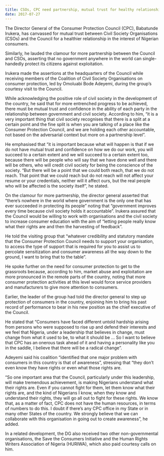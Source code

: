 ```yaml
---
title: CSOs, CPC need partnership, mutual trust for healthy relationship, enhanced consumers welfare - Babatunde Irukera, DG, CPC
date: 2017-07-27
---
```

The Director General of the Consumer Protection Council (CPC), Babatunde Irukera, has canvassed for mutual trust between Civil Society Organisations (CSOs) and the Council for a healthier relationship in the interest of Nigerian consumers.

Similarly, he lauded the clamour for more partnership between the Council and CSOs, asserting that no government anywhere in the world can single-handedly protect its citizens against exploitation.

Irukera made the assertions at the headquarters of the Council while receiving members of the Coalition of Civil Society Organisations on consumer protection, led by Omoluabi Bode Adeyemi, during the group’s courtesy visit to the Council.

While acknowledging the positive role of civil society in the development of the country, he said that for more entrenched progress to be achieved, there must be mutual trust and confidence in the ability of each party in the relationship between government and civil society.
According to him, “it is a very important thing that civil society recognises that there is a split at a certain point and the fine split is when you are talking of a place like the Consumer Protection Council, and we are holding each other accountable, not based on the adversarial context but more on a partnership level”.

He emphasised that “it is important because what will happen is that if we do not have mutual trust and confidence on how we do our work, you will succeed to a certain extent and we will succeed to a certain extent too, because there will be people who will say that we have done well and there will be others, who will credit civil society for being the conscience of the society. “But there will be a point that we could both reach, that we do not reach. That point that we could reach but do not reach will not affect your resume or your credentials, neither will it affect ours, but the real people who will be affected is the society itself”, he stated.

On the clamour for more partnership, the director general asserted that “there’s nowhere in the world where government is the only one that has ever succeeded in protecting its people” noting that “government improves every time because civil society holds it accountable”. Irukera assured that the Council would be willing to work with organisations and the civil society to increase consumer education with the aim of “letting people really know what their rights are and then the harvesting of feedback”. 

He told the visiting group that “whatever credibility and statutory mandate that the Consumer Protection Council needs to support your organisation, to access the type of support that is required for you to assist us to percolate sensitization and consumer awareness all the way down to the ground, I want to bring that to the table”.

He spoke further on the need for consumer protection to get to the grassroots because, according to him, market abuse and exploitation are more pronounced in the remote parts of the country, noting that more consumer protection activities at this level would force service providers and manufacturers to give more attention to consumers.

Earlier, the leader of the group had told the director general to step up protection of consumers in the country, enjoining him to bring his past record of performance to bear in his new position as the chief executive of the Council.

He stated that “Consumers have faced different untold hardship arising from persons who were supposed to rise up and defend their interests and we feel that Nigeria, under a leadership that believes in change, must change from what it used to be, to what it should be ... So I want to believe that CPC has an onerous task ahead of it and having a personality like you in the saddle, I believe that there will be a radical change”.

Adeyemi said his coalition “identified that one major problem with consumers in this country is that of awareness”, stressing that “they don’t even know they have rights or even what those rights are. 

“So one important area that the Council, particularly under this leadership, will make tremendous achievement, is making Nigerians understand what their rights are. Even if you cannot fight for them, let them know what their rights are, and the kind of Nigerians I know, when they know and understand their rights, they will go all out to fight for these rights. We know that, as a matter of fact, CPC does not have the human resources, in terms of numbers to do this. I doubt if there’s any CPC office in my State or in many other States of the country. We strongly believe that we can collaborate with this organisation in going out to create awareness”, he added.

In a related development, the DG also received two other non-governmental organisations, the Save the Consumers Initiative and the Human Rights Writers Association of Nigeria (HURIWA), which also paid courtesy calls on him.
